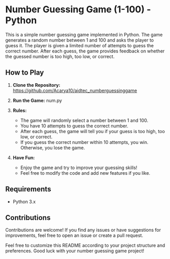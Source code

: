 

# Number Guessing Game (1-100) - Python

This is a simple number guessing game implemented in Python. The game generates a random number between 1 and 100 and asks the player to guess it. The player is given a limited number of attempts to guess the correct number. After each guess, the game provides feedback on whether the guessed number is too high, too low, or correct.

## How to Play

1. **Clone the Repository:**
  https://github.com/Acarya10/aidtec_numberguessinggame
 

2. **Run the Game:**
  num.py
 

3. **Rules:**
   - The game will randomly select a number between 1 and 100.
   - You have 10 attempts to guess the correct number.
   - After each guess, the game will tell you if your guess is too high, too low, or correct.
   - If you guess the correct number within 10 attempts, you win. Otherwise, you lose the game.

4. **Have Fun:**
   - Enjoy the game and try to improve your guessing skills!
   - Feel free to modify the code and add new features if you like.

## Requirements

- Python 3.x

## Contributions

Contributions are welcome! If you find any issues or have suggestions for improvements, feel free to open an issue or create a pull request.



Feel free to customize this README according to your project structure and preferences. Good luck with your number guessing game project!
